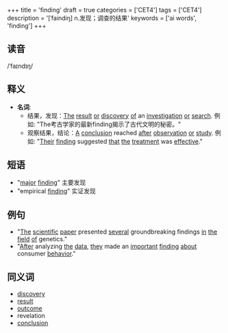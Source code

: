 +++
title = 'finding'
draft = true
categories = ['CET4']
tags = ['CET4']
description = '[ˈfaindiŋ] n.发现；调查的结果'
keywords = ['ai words', 'finding']
+++

## 读音
/ˈfaɪndɪŋ/

## 释义
- **名词**: 
    - 结果，发现：[The](/zh/post/the/) [result](/zh/post/result/) [or](/zh/post/or/) [discovery](/zh/post/discovery/) [of](/zh/post/of/) an [investigation](/zh/post/investigation/) [or](/zh/post/or/) [search](/zh/post/search/). 例如: "The考古学家的最新finding揭示了古代文明的秘密。"
    - 观察结果，结论：[A](/zh/post/a/) [conclusion](/zh/post/conclusion/) reached [after](/zh/post/after/) [observation](/zh/post/observation/) [or](/zh/post/or/) [study](/zh/post/study/). 例如: "[Their](/zh/post/their/) [finding](/zh/post/finding/) suggested [that](/zh/post/that/) [the](/zh/post/the/) [treatment](/zh/post/treatment/) was [effective](/zh/post/effective/)."

## 短语
- "[major](/zh/post/major/) [finding](/zh/post/finding/)" 主要发现
- "empirical [finding](/zh/post/finding/)" 实证发现

## 例句
- "[The](/zh/post/the/) [scientific](/zh/post/scientific/) [paper](/zh/post/paper/) presented [several](/zh/post/several/) groundbreaking findings [in](/zh/post/in/) [the](/zh/post/the/) [field](/zh/post/field/) [of](/zh/post/of/) genetics."
- "[After](/zh/post/after/) analyzing [the](/zh/post/the/) [data](/zh/post/data/), [they](/zh/post/they/) made an [important](/zh/post/important/) [finding](/zh/post/finding/) [about](/zh/post/about/) consumer [behavior](/zh/post/behavior/)."

## 同义词
- [discovery](/zh/post/discovery/)
- [result](/zh/post/result/)
- [outcome](/zh/post/outcome/)
- revelation
- [conclusion](/zh/post/conclusion/)
